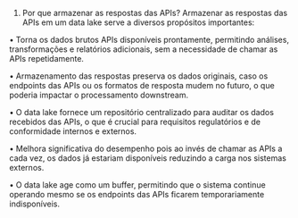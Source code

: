 1. Por que armazenar as respostas das APIs?
Armazenar as respostas das APIs em um data lake serve a diversos propósitos importantes:

•	Torna os dados brutos APIs disponíveis prontamente, permitindo análises, transformações e relatórios adicionais, sem a necessidade de chamar as APIs repetidamente.

•	Armazenamento das respostas preserva os dados originais, caso os endpoints das APIs ou os formatos de resposta mudem no futuro, o que poderia impactar o processamento downstream.

•	O data lake fornece um repositório centralizado para auditar os dados recebidos das APIs, o que é crucial para requisitos regulatórios e de conformidade internos e externos.

•	Melhora significativa do desempenho pois ao invés de chamar as APIs a cada vez, os dados já estariam disponíveis reduzindo a carga nos sistemas externos.

•	O data lake age como um buffer, permitindo que o sistema continue operando mesmo se os endpoints das APIs ficarem temporariamente indisponíveis.

